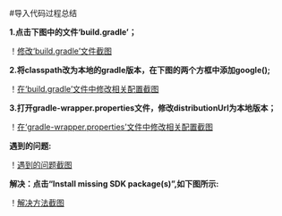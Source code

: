 #导入代码过程总结    

**1.点击下图中的文件‘build.gradle’；**   

！[修改‘build.gradle’文件截图](https://github.com/Tej-kk/2017118139_Android/raw/master/HelloWorld/images/图片1.png)   

**2.将classpath改为本地的gradle版本，在下图的两个方框中添加google();**   

！[在‘build.gradle’文件中修改相关配置截图](https://github.com/Tej-kk/2017118139_Android/raw/master/HelloWorld/images/图片2.png)   

**3.打开gradle-wrapper.properties文件，修改distributionUrl为本地版本；**   

！[在‘gradle-wrapper.properties’文件中修改相关配置截图](https://github.com/Tej-kk/2017118139_Android/raw/master/HelloWorld/images/图片3.png)   

**遇到的问题:**   

！[遇到的问题截图](https://github.com/Tej-kk/2017118139_Android/raw/master/HelloWorld/images/图片4.png)   

**解决：点击“Install missing SDK package(s)”,如下图所示:**   

！[解决方法截图](https://github.com/Tej-kk/2017118139_Android/raw/master/HelloWorld/images/图片5.png)



